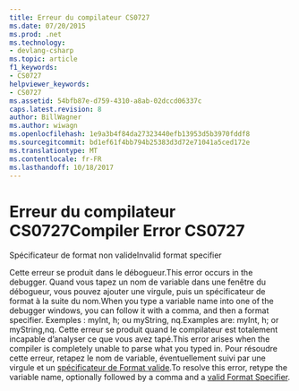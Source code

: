 ```yaml
---
title: Erreur du compilateur CS0727
ms.date: 07/20/2015
ms.prod: .net
ms.technology:
- devlang-csharp
ms.topic: article
f1_keywords:
- CS0727
helpviewer_keywords:
- CS0727
ms.assetid: 54bfb87e-d759-4310-a8ab-02dccd06337c
caps.latest.revision: 8
author: BillWagner
ms.author: wiwagn
ms.openlocfilehash: 1e9a3b4f84da27323440efb13953d5b3970fddf8
ms.sourcegitcommit: bd1ef61f4bb794b25383d3d72e71041a5ced172e
ms.translationtype: MT
ms.contentlocale: fr-FR
ms.lasthandoff: 10/18/2017
---
```

# <a name="compiler-error-cs0727"></a><span data-ttu-id="d8fd6-102">Erreur du compilateur CS0727</span><span class="sxs-lookup"><span data-stu-id="d8fd6-102">Compiler Error CS0727</span></span>
<span data-ttu-id="d8fd6-103">Spécificateur de format non valide</span><span class="sxs-lookup"><span data-stu-id="d8fd6-103">Invalid format specifier</span></span>  
  
 <span data-ttu-id="d8fd6-104">Cette erreur se produit dans le débogueur.</span><span class="sxs-lookup"><span data-stu-id="d8fd6-104">This error occurs in the debugger.</span></span> <span data-ttu-id="d8fd6-105">Quand vous tapez un nom de variable dans une fenêtre du débogueur, vous pouvez ajouter une virgule, puis un spécificateur de format à la suite du nom.</span><span class="sxs-lookup"><span data-stu-id="d8fd6-105">When you type a variable name into one of the debugger windows, you can follow it with a comma, and then a format specifier.</span></span> <span data-ttu-id="d8fd6-106">Exemples : myInt, h; ou myString, nq.</span><span class="sxs-lookup"><span data-stu-id="d8fd6-106">Examples are: myInt, h; or myString,nq.</span></span> <span data-ttu-id="d8fd6-107">Cette erreur se produit quand le compilateur est totalement incapable d’analyser ce que vous avez tapé.</span><span class="sxs-lookup"><span data-stu-id="d8fd6-107">This error arises when the compiler is completely unable to parse what you typed in.</span></span> <span data-ttu-id="d8fd6-108">Pour résoudre cette erreur, retapez le nom de variable, éventuellement suivi par une virgule et un [spécificateur de Format valide](/visualstudio/debugger/format-specifiers-in-csharp).</span><span class="sxs-lookup"><span data-stu-id="d8fd6-108">To resolve this error, retype the variable name, optionally followed by a comma and a [valid Format Specifier](/visualstudio/debugger/format-specifiers-in-csharp).</span></span>

